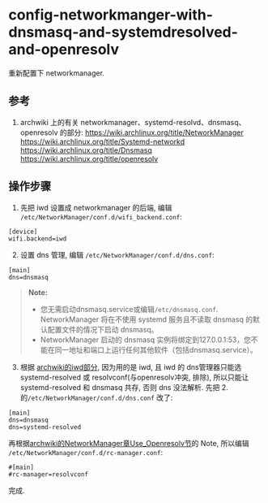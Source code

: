 # config-networkmanger-with-dnsmasq-and-systemdresolved-and-openresolv

重新配置下 networkmanager.

## 参考
1. archwiki 上的有关 networkmanager、systemd-resolvd、dnsmasq、openresolv 的部分:
   https://wiki.archlinux.org/title/NetworkManager
   https://wiki.archlinux.org/title/Systemd-networkd
   https://wiki.archlinux.org/title/Dnsmasq
   https://wiki.archlinux.org/title/openresolv

## 操作步骤
1. 先把 iwd 设置成 networkmanager 的后端, 编辑 `/etc/NetworkManager/conf.d/wifi_backend.conf`:
```
[device]
wifi.backend=iwd
```
2. 设置 dns 管理, 编辑 `/etc/NetworkManager/conf.d/dns.conf`:
```
[main]
dns=dnsmasq
```

>**Note:**
>- 您无需启动dnsmasq.service或编辑`/etc/dnsmasq.conf`. NetworkManager 将在不使用 systemd 服务且不读取 dnsmasq 的默认配置文件的情况下启动 dnsmasq。
>- NetworkManager 启动的 dnsmasq 实例将绑定到127.0.0.1:53，您不能在同一地址和端口上运行任何其他软件（包括dnsmasq.service）。

3. 根据 [archwiki的iwd部分](https://wiki.archlinux.org/title/Iwd#Select_DNS_manager), 因为用的是 iwd, 且 iwd 的 dns管理器只能选 systemd-resolved 或 resolvconf(与openresolv冲突, 排除), 所以只能让 systemd-resolved 和 dnsmasq 共存, 否则 dns 没法解析.
先把 2. 的`/etc/NetworkManager/conf.d/dns.conf` 改了:
```
[main]
dns=dnsmasq
dns=systemd-resolved
```

再根据[archwiki的NetworkManager章Use_Openresolv节](https://wiki.archlinux.org/title/NetworkManager#Use_openresolv)的 Note, 所以编辑 `/etc/NetworkManager/conf.d/rc-manager.conf`:
```
#[main]
#rc-manager=resolvconf
```

完成.